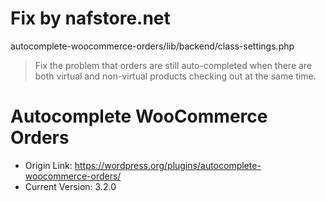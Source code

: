 # Fix by nafstore.net
autocomplete-woocommerce-orders/lib/backend/class-settings.php
> Fix the problem that orders are still auto-completed when there are both virtual and non-virtual products checking out at the same time.

# Autocomplete WooCommerce Orders
- Origin Link: https://wordpress.org/plugins/autocomplete-woocommerce-orders/
- Current Version: 3.2.0
